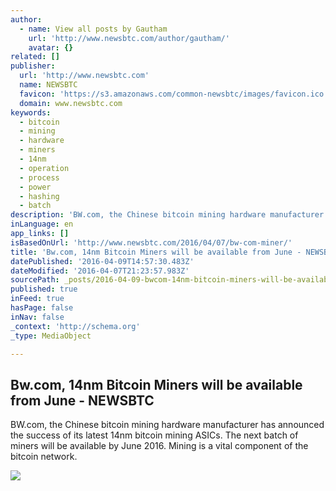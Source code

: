 ```yaml
---
author:
  - name: View all posts by Gautham
    url: 'http://www.newsbtc.com/author/gautham/'
    avatar: {}
related: []
publisher:
  url: 'http://www.newsbtc.com'
  name: NEWSBTC
  favicon: 'https://s3.amazonaws.com/common-newsbtc/images/favicon.ico'
  domain: www.newsbtc.com
keywords:
  - bitcoin
  - mining
  - hardware
  - miners
  - 14nm
  - operation
  - process
  - power
  - hashing
  - batch
description: 'BW.com, the Chinese bitcoin mining hardware manufacturer has announced the success of its latest 14nm bitcoin mining ASICs. The next batch of miners will be available by June 2016. Mining is a vital component of the bitcoin network.'
inLanguage: en
app_links: []
isBasedOnUrl: 'http://www.newsbtc.com/2016/04/07/bw-com-miner/'
title: 'Bw.com, 14nm Bitcoin Miners will be available from June - NEWSBTC'
datePublished: '2016-04-09T14:57:30.483Z'
dateModified: '2016-04-07T21:23:57.983Z'
sourcePath: _posts/2016-04-09-bwcom-14nm-bitcoin-miners-will-be-available-from-june-ne.md
published: true
inFeed: true
hasPage: false
inNav: false
_context: 'http://schema.org'
_type: MediaObject

---
```

<article style=""><h1>Bw.com, 14nm Bitcoin Miners will be available from June - NEWSBTC</h1><p>BW.com, the Chinese bitcoin mining hardware manufacturer has announced the success of its latest 14nm bitcoin mining ASICs. The next batch of miners will be available by June 2016. Mining is a vital component of the bitcoin network.</p><img src="http://s3.amazonaws.com/main-newsbtc-images/2016/04/07220103/download.jpg" /></article>
